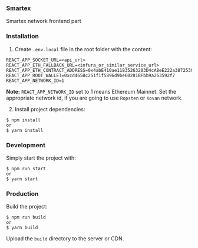 ### Smartex

Smartex network frontend part

### Installation

1. Create `.env.local` file in the root folder with the content:

```
REACT_APP_SOCKET_URL=<api_url>
REACT_APP_ETH_FALLBACK_URL=<infura_or_similar_service_url>
REACT_APP_ETH_CONTRACT_ADDRESS=0x4abE410ae11835263203D4cA8eE222a38725396b
REACT_APP_ROOT_WALLET=0xcd465Bc251f1f5896d9be60281BFbb9a263592f7
REACT_APP_NETWORK_ID=1
```

**Note:** `REACT_APP_NETWORK_ID` set to 1 means Ethereum Mainnet. Set the appropriate network id, if you are going to use `Ropsten` or `Kovan` network.

2. Install project dependencies:

```
$ npm install
or
$ yarn install
```

### Development

Simply start the project with:

```
$ npm run start
or
$ yarn start
```

### Production

Build the project:

```
$ npm run build
or
$ yarn build
```

Upload the `build` directory to the server or CDN.
